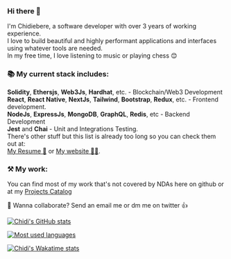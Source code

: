 ### Hi there 👋

I'm Chidiebere, a software developer with over 3 years of working experience. <br>
I love to build beautiful and highly performant applications and interfaces using whatever tools are needed. <br>
In my free time, I love listening to music or playing chess 😊 <br>

### 📚 My current stack includes:

**Solidity**, **Ethersjs**, **Web3Js**, **Hardhat**, etc. - Blockchain/Web3 Development <br>
**React**, **React Native**, **NextJs**, **Tailwind**, **Bootstrap**, **Redux**, etc. - Frontend development. <br>
**NodeJs**, **ExpressJs**, **MongoDB**, **GraphQL**, **Redis**, etc - Backend Development <br>
**Jest** and **Chai** - Unit and Integrations Testing. <br>
There's other stuff but this list is already too long so you can check them out at: <br>
[My Resume 🧾](https://drive.google.com/file/d/1S0myL39LNDFXdpuZQLh1GNNeBN4hx3hK/view?usp=sharing) or
[My website 👨‍💻](https://www.thechidiebere.com).<br>

### ⚒ My work:

You can find most of my work that's not covered by NDAs here on github or at my [Projects Catalog](https://docs.google.com/document/d/1mOgn7CP1zsRRNLGc2eRUn_b_cvmVIi1FAbnlrVT9Pns/edit?usp=sharing)<br>

🤝 Wanna collaborate? Send an email me or dm me on twitter 👍<br>

[![Chidi's GitHub stats](https://github-readme-stats.vercel.app/api?username=davien21&count_private=true&show_icons=true&theme=gotham&line_height=27)](https://github.com/murewaashiru/github-readme-stats)

[![Most used languages ](https://github-readme-stats.vercel.app/api/top-langs/?username=davien21&theme=gotham&count_private=true&line_height=27)](https://github.com/anuraghazra/github-readme-stats)

[![Chidi's Wakatime stats](https://github-readme-stats.vercel.app/api/wakatime?username=davien21&theme=gotham&count_private=true&line_height=27&langs_count=7)](https://github.com/anuraghazra/github-readme-stats)
